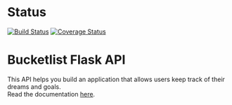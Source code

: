 # Status
[![Build Status](https://travis-ci.org/ckwagaba/flask_api.svg?branch=master)](https://travis-ci.org/ckwagaba/flask_api?branch=master)
[![Coverage Status](https://coveralls.io/repos/github/ckwagaba/flask_api/badge.svg?branch=master)](https://coveralls.io/github/ckwagaba/flask_api?branch=master)

# Bucketlist Flask API
This API helps you build an application that allows users keep track of their dreams and goals.
<br />
Read the documentation <a href="https://ckwagabaflaskapi.docs.apiary.io/">here</a>.
